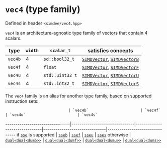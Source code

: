 # `vec4` (type family)

Defined in header `<simdee/vec4.hpp>`

`vec4` is an architecture-agnostic type family of vectors that contain 4 scalars.

type    | `width` | `scalar_t`      | satisfies concepts
--------|---------|-----------------|----------------------------------------------------------------
`vec4b` | 4       | `sd::bool32_t`  | [`SIMDVector`](SIMDVector.md), [`SIMDVectorB`](SIMDVectorB.md)
`vec4f` | 4       | `float`         | [`SIMDVector`](SIMDVector.md), [`SIMDVectorF`](SIMDVectorF.md)
`vec4u` | 4       | `std::uint32_t` | [`SIMDVector`](SIMDVector.md), [`SIMDVectorU`](SIMDVectorU.md)
`vec4s` | 4       | `std::int32_t`  | [`SIMDVector`](SIMDVector.md), [`SIMDVectorS`](SIMDVectorS.md)

The `vec4` family is an alias for another type family, based on supported instruction sets:

                                | `vec4b`                       | `vec4f`                       | `vec4u`                       | `vec4s`   
--------------------------------|-------------------------------|-------------------------------|-------------------------------|--------------------------------
if [`sse`](sse.md) is supported | [`sseb`](sse.md)              | [`ssef`](sse.md)              | [`sseu`](sse.md)              | [`sses`](sse.md)
otherwise                       | [`dual<dual<dumb>>`](dual.md) | [`dual<dual<dumf>>`](dual.md) | [`dual<dual<dumu>>`](dual.md) | [`dual<dual<dums>>`](dual.md)
